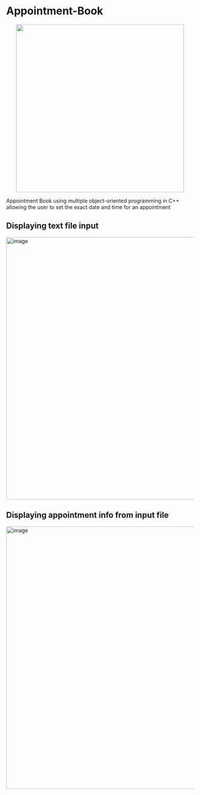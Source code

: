 # Appointment-Book
<div align="center">
<img src="https://user-images.githubusercontent.com/113214527/192134814-f0d7590b-2ca2-4757-b02e-c28029f2caac.gif" width="450"/>
</div>

Appointment Book using multiple object-oriented programming in C++ allowing the user to set the exact date and time for an appointment

## Displaying text file input
<img width="703" alt="image" src="https://user-images.githubusercontent.com/113214527/192134679-6cc677e4-64bb-4e60-8dd9-dfab90104a7e.png">

## Displaying appointment info from input file
<img width="703" alt="image" src="https://user-images.githubusercontent.com/113214527/192134574-5de3d79a-57ed-42ad-a273-ea6406f6cb46.png">

